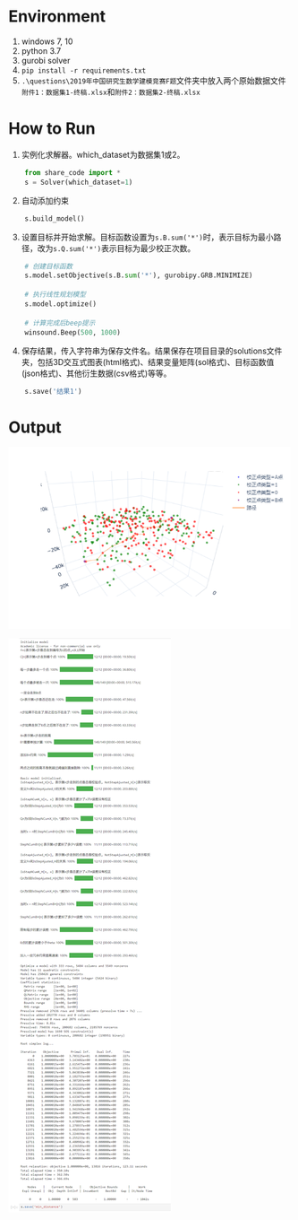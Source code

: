 # Environment

1. windows 7, 10
2. python 3.7
3. gurobi solver
4. `pip install -r requirements.txt`
5. `.\questions\2019年中国研究生数学建模竞赛F题`文件夹中放入两个原始数据文件`附件1：数据集1-终稿.xlsx`和`附件2：数据集2-终稿.xlsx`

# How to Run

1. 实例化求解器。which_dataset为数据集1或2。
```python
    from share_code import *
    s = Solver(which_dataset=1)
```

2. 自动添加约束
```python
    s.build_model()
```

3. 设置目标并开始求解。目标函数设置为`s.B.sum('*')`时，表示目标为最小路径，改为`s.Q.sum('*')`表示目标为最少校正次数。
```python
    # 创建目标函数
    s.model.setObjective(s.B.sum('*'), gurobipy.GRB.MINIMIZE)

    # 执行线性规划模型
    s.model.optimize()

    # 计算完成后beep提示
    winsound.Beep(500, 1000)
```

4. 保存结果，传入字符串为保存文件名。结果保存在项目目录的solutions文件夹，包括3D交互式图表(html格式)、结果变量矩阵(sol格式)、目标函数值(json格式)、其他衍生数据(csv格式)等等。
```python
    s.save('结果1')
```

# Output

![](solution_graph.png)

![](输出截图.png)